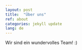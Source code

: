 ```yaml
---
layout: post
title:  "Über uns"
ref: about
categories: jekyll update
lang: de
---
```


Wir sind ein wundervolles Team! :)
